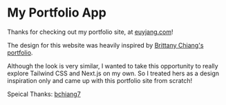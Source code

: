# My Portfolio App

Thanks for checking out my portfolio site, at [euyjang.com](https://euyjang.com)!

The design for this website was heavily inspired by <a href="https://brittanychiang.com/">Brittany Chiang's portfolio</a>.

Although the look is very similar, I wanted to take this opportunity to really explore Tailwind CSS and Next.js on my own. So I treated hers as a design inspiration only and came up with this portfolio site from scratch!

Speical Thanks: [bchiang7](https://github.com/bchiang7)
